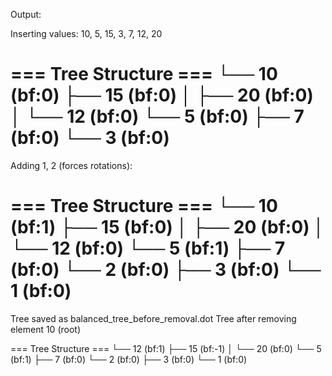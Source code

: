 Output:

Inserting values: 10, 5, 15, 3, 7, 12, 20

=== Tree Structure ===
└── 10 (bf:0)
    ├── 15 (bf:0)
    │   ├── 20 (bf:0)
    │   └── 12 (bf:0)
    └── 5 (bf:0)
        ├── 7 (bf:0)
        └── 3 (bf:0)
=====================

Adding 1, 2 (forces rotations):

=== Tree Structure ===
└── 10 (bf:1)
    ├── 15 (bf:0)
    │   ├── 20 (bf:0)
    │   └── 12 (bf:0)
    └── 5 (bf:1)
        ├── 7 (bf:0)
        └── 2 (bf:0)
            ├── 3 (bf:0)
            └── 1 (bf:0)
=====================

Tree saved as balanced_tree_before_removal.dot
Tree after removing element 10 (root)

=== Tree Structure ===
└── 12 (bf:1)
    ├── 15 (bf:-1)
    │   └── 20 (bf:0)
    └── 5 (bf:1)
        ├── 7 (bf:0)
        └── 2 (bf:0)
            ├── 3 (bf:0)
            └── 1 (bf:0)
            